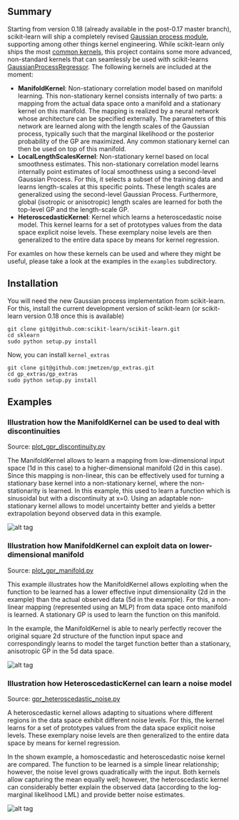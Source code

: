 Summary
-------

Starting from version 0.18 (already available in the post-0.17 master branch), scikit-learn will ship a completely revised [Gaussian process module](http://scikit-learn.org/dev/modules/gaussian_process.html), supporting among other things kernel engineering. While scikit-learn only ships the most [common kernels](http://scikit-learn.org/dev/modules/gaussian_process.html#kernels-for-gaussian-processes), this project contains some more advanced, non-standard kernels that can seamlessly be used with scikit-learns [GaussianProcessRegressor](http://scikit-learn.org/dev/modules/generated/sklearn.gaussian_process.GaussianProcessRegressor.html#sklearn.gaussian_process.GaussianProcessRegressor). The following kernels are included at the moment:
 * **ManifoldKernel**: Non-stationary correlation model based on manifold learning. This non-stationary kernel consists internally of two parts: a mapping from the actual data space onto a manifold and a stationary kernel on this manifold. The mapping is realized by a neural network whose architecture can be specified externally. The parameters of this network are learned along with the length scales of the Gaussian process, typically such that the marginal likelihood or the posterior probability of the GP are maximized. Any common stationary kernel can then be used on top of this manifold.
 * **LocalLengthScalesKernel**: Non-stationary kernel based on local smoothness estimates. This non-stationary correlation model learns internally point estimates of local smoothness using a second-level Gaussian Process. For this, it selects a subset of the training data and learns length-scales at this specific points. These length scales are generalized using the second-level Gaussian Process. Furthermore, global (isotropic or anisotropic) length scales are learned for both the top-level GP and the length-scale GP.
 * **HeteroscedasticKernel**: Kernel which learns a heteroscedastic noise model. This kernel learns for a set of prototypes values from the data space explicit noise levels. These exemplary noise levels are then generalized to the entire data space by means for kernel regression.

For examles on how these kernels can be used and where they might be useful, please take a look at the examples in the `examples` subdirectory.

Installation
------------

You will need the new Gaussian process implementation from scikit-learn. For this, install the current development version of scikit-learn (or scikit-learn version 0.18 once this is available)

    git clone git@github.com:scikit-learn/scikit-learn.git
    cd sklearn
    sudo python setup.py install

Now, you can install `kernel_extras`

    git clone git@github.com:jmetzen/gp_extras.git
    cd gp_extras/gp_extras
    sudo python setup.py install

Examples
--------

### Illustration how the ManifoldKernel can be used to deal with discontinuities

Source: [plot_gpr_discontinuity.py](https://github.com/jmetzen/gp_extras/blob/master/examples/plot_gpr_discontinuity.py)

The ManifoldKernel allows to learn a mapping from low-dimensional input space
(1d in this case) to a higher-dimensional manifold (2d in this case). Since this
mapping is non-linear, this can be effectively used for turning a stationary
base kernel into a non-stationary kernel, where the non-stationarity is
learned. In this example, this used to learn a function which is sinusoidal but
with a discontinuity at x=0. Using an adaptable non-stationary kernel allows
to model uncertainty better and yields a better extrapolation beyond observed
data in this example.

![alt tag](https://raw.github.com/jmetzen/gp_extras/master/images/gpr_discontinuity.png)

### Illustration how ManifoldKernel can exploit data on lower-dimensional manifold

Source: [plot_gpr_manifold.py](https://github.com/jmetzen/gp_extras/blob/master/examples/plot_gpr_manifold.py)

This example illustrates how the ManifoldKernel allows exploiting when the
function to be learned has a lower effective input dimensionality (2d in the
example) than the actual observed data (5d in the example). For this, a
non-linear mapping (represented using an MLP) from data space onto
manifold is learned. A stationary GP is used to learn the function on this
manifold.

In the example, the ManifoldKernel is able to nearly perfectly recover the
original square 2d structure of the function input space and correspondingly
learns to model the target function better than a stationary, anisotropic GP
in the 5d data space.

![alt tag](https://raw.github.com/jmetzen/gp_extras/master/images/gpr_manifold.png)


### Illustration how HeteroscedasticKernel can learn a noise model

Source: [gpr_heteroscedastic_noise.py](https://github.com/jmetzen/gp_extras/blob/master/examples/plot_gpr_heteroscedastic_noise.py)

A heteroscedastic kernel allows adapting to situations where different regions
in the data space exhibit different noise levels. For this, the kernel learns
for a set of prototypes values from the data space explicit noise levels.
These exemplary noise levels are then generalized to the entire data space by
means for kernel regression.

In the shown example, a homoscedastic and heteroscedastic noise kernel are
compared. The function to be learned is a simple linear relationship; however,
the noise level grows quadratically with the input. Both kernels allow
capturing the mean equally well; however, the heteroscedastic kernel can
considerably better explain the observed data (according to the log-marginal
likelihood LML) and provide better noise estimates.

![alt tag](https://raw.github.com/jmetzen/gp_extras/master/images/gpr_heteroscedastic_noise.png)
